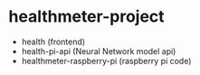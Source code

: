 # healthmeter-project

- health (frontend)
- health-pi-api (Neural Network model api)
- healthmeter-raspberry-pi (raspberry pi code)
